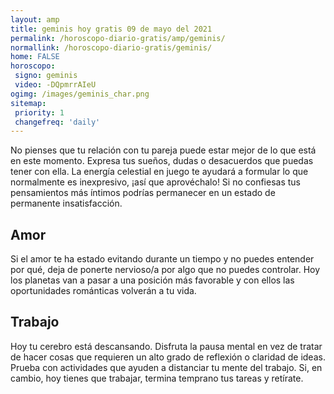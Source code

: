 ```yaml
---
layout: amp
title: geminis hoy gratis 09 de mayo del 2021 
permalink: /horoscopo-diario-gratis/amp/geminis/
normallink: /horoscopo-diario-gratis/geminis/
home: FALSE
horoscopo:
 signo: geminis
 video: -DQpmrrAIeU
ogimg: /images/geminis_char.png
sitemap:
 priority: 1
 changefreq: 'daily'
---
```



No pienses que tu relación con tu pareja puede estar mejor de lo que está en este momento. Expresa tus sueños, dudas o desacuerdos que puedas tener con ella. La energía celestial en juego te ayudará a formular lo que normalmente es inexpresivo, ¡así que aprovéchalo! Si no confiesas tus pensamientos más íntimos podrías permanecer en un estado de permanente insatisfacción.

## Amor

Si el amor te ha estado evitando durante un tiempo y no puedes entender por qué, deja de ponerte nervioso/a por algo que no puedes controlar. Hoy los planetas van a pasar a una posición más favorable y con ellos las oportunidades románticas volverán a tu vida.

## Trabajo

Hoy tu cerebro está descansando. Disfruta la pausa mental en vez de tratar de hacer cosas que requieren un alto grado de reflexión o claridad de ideas. Prueba con actividades que ayuden a distanciar tu mente del trabajo. Si, en cambio, hoy tienes que trabajar, termina temprano tus tareas y retírate.
